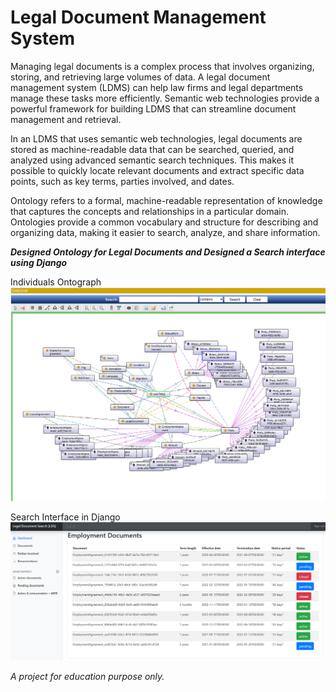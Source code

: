 # Legal Document Management System
Managing legal documents is a complex process that involves organizing, storing, and retrieving large volumes of data. 
A legal document management system (LDMS) can help law firms and legal departments manage these tasks more efficiently. 
Semantic web technologies provide a powerful framework for building LDMS that can streamline document management and retrieval.

In an LDMS that uses semantic web technologies, legal documents are stored as machine-readable data that can be searched, queried, and analyzed using advanced semantic search techniques.
This makes it possible to quickly locate relevant documents and extract specific data points, such as key terms, parties involved, and dates.

Ontology refers to a formal, machine-readable representation of knowledge that captures the concepts and relationships in a particular domain. 
Ontologies provide a common vocabulary and structure for describing and organizing data, making it easier to search, analyze, and share information.

***Designed Ontology for Legal Documents and Designed a Search interface using Django***

Individuals Ontograph
![Individuals Ontograph](https://github.com/praseedm/legal-document-search-OWL/blob/master/Screenshots/individuals%20ontograf.png)

Search Interface in Django
![Search interface](https://github.com/praseedm/legal-document-search-OWL/blob/master/Screenshots/website%201.png)


*A project for education purpose only.*
